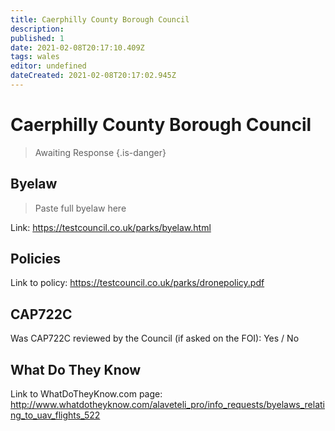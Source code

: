 ```yaml
---
title: Caerphilly County Borough Council
description:
published: 1
date: 2021-02-08T20:17:10.409Z
tags: wales
editor: undefined
dateCreated: 2021-02-08T20:17:02.945Z
---
```


# Caerphilly County Borough Council
>  Awaiting Response
> {.is-danger}

## Byelaw
> Paste full byelaw here

Link:
https://testcouncil.co.uk/parks/byelaw.html

## Policies
Link to policy:
https://testcouncil.co.uk/parks/dronepolicy.pdf

## CAP722C

Was CAP722C reviewed by the Council (if asked on the FOI): Yes / No

## What Do They Know

Link to WhatDoTheyKnow.com page:
http://www.whatdotheyknow.com/alaveteli_pro/info_requests/byelaws_relating_to_uav_flights_522

